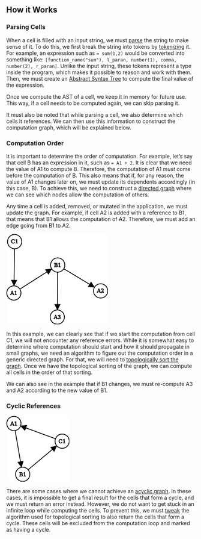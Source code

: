 ## How it Works

### Parsing Cells
When a cell is filled with an input string, we must [parse](https://en.wikipedia.org/wiki/Parsing) the string to make sense of it. To do this, we first break the string into tokens by [tokenizing](https://en.wikipedia.org/wiki/Lexical_analysis) it. For example, an expression such as `= sum(1,2)` would be converted into something like: `[function_name("sum"), l_paran, number(1), comma, number(2), r_paran]`. Unlike the input string, these tokens represent a type inside the program, which makes it possible to reason and work with them. Then, we must create an [Abstract Syntax Tree](https://en.wikipedia.org/wiki/Abstract_syntax_tree) to compute the final value of the expression.

Once we compute the AST of a cell, we keep it in memory for future use. This way, if a cell needs to be computed again, we can skip parsing it.

It must also be noted that while parsing a cell, we also determine which cells it references. We can then use this information to construct the computation graph, which will be explained below.

### Computation Order
It is important to determine the order of computation. For example, let’s say that cell B has an expression in it, such as `= A1 + 2`. It is clear that we need the value of A1 to compute B. Therefore, the computation of A1 *must* come before the computation of B. This also means that if, for any reason, the value of A1 changes later on, we must update its dependents accordingly (in this case, B). To achieve this, we need to construct a [directed graph](https://en.wikipedia.org/wiki/Directed_graph) where we can see which nodes allow the computation of others.

Any time a cell is added, removed, or mutated in the application, we must update the graph. For example, if cell A2 is added with a reference to B1, that means that B1 allows the computation of A2. Therefore, we must add an edge going from B1 to A2.  

![Example graph](images/graph.png)

In this example, we can clearly see that if we start the computation from cell C1, we will not encounter any reference errors. While it is somewhat easy to determine where computation should start and how it should propagate in small graphs, we need an algorithm to figure out the computation order in a generic directed graph. For that, we will need to [topologically sort the graph](https://en.wikipedia.org/wiki/Topological_sorting). Once we have the topological sorting of the graph, we can compute all cells in the order of that sorting.

We can also see in the example that if B1 changes, we must re-compute A3 and A2 according to the new value of B1.

### Cyclic References

![Example graph 2](images/graph2.png)

There are some cases where we cannot achieve an [acyclic graph](https://en.wikipedia.org/wiki/Directed_acyclic_graph). In these cases, it is impossible to get a final result for the cells that form a cycle, and we must return an error instead. However, we do not want to get stuck in an infinite loop while computing the cells. To prevent this, we must [tweak](https://stackoverflow.com/questions/67644378/detecting-cycles-in-topological-sort-using-kahns-algorithm-in-degree-out-deg) the algorithm used for topological sorting to also return the cells that form a cycle. These cells will be excluded from the computation loop and marked as having a cycle.

